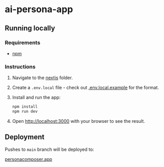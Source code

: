 # ai-persona-app

## Running locally

### Requirements
* [npm](https://docs.npmjs.com/downloading-and-installing-node-js-and-npm)

### Instructions

1. Navigate to the [nextjs](./code/nextjs/) folder.

2. Create a `.env.local` file - check out [.env.local.example](./code/nextjs/.env.local.example) for the format.


3. Install and run the app:
    ```bash
    npm install
    npm run dev
    ```

5. Open [http://localhost:3000](http://localhost:3000) with your browser to see the result.

## Deployment
Pushes to `main` branch will be deployed to:

[personacomposer.app](https://personacomposer.app)
